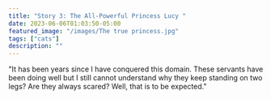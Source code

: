 ```yaml
---
title: "Story 3: The All-Powerful Princess Lucy "
date: 2023-06-06T01:03:50-05:00
featured_image: "/images/The true princess.jpg"
tags: ["cats"]
description: ""
---
```


"It has been years since I have conquered this domain. These servants have been doing well but I still cannot understand why they keep standing on two legs? Are they always scared? Well, that is to be expected."